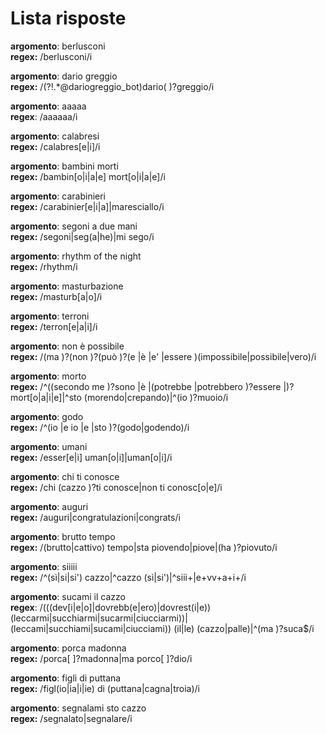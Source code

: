# Lista risposte

**argomento**: berlusconi  
**regex:** /berlusconi/i

**argomento**: dario greggio  
**regex:** /(?!.*@dariogreggio_bot)dario( )?greggio/i

**argomento**: aaaaa  
**regex**: /aaaaaa/i

**argomento**: calabresi  
**regex:** /calabres[e|i]/i

**argomento**: bambini morti  
**regex:** /bambin[o|i|a|e] mort[o|i|a|e]/i

**argomento**: carabinieri  
**regex:** /carabinier[e|i|a]|maresciallo/i

**argomento**: segoni a due mani  
**regex:** /segoni|seg(a|he)|mi sego/i

**argomento**: rhythm of the night  
**regex:** /rhythm/i

**argomento**: masturbazione  
**regex:** /masturb[a|o]/i

**argomento**: terroni  
**regex:** /terron[e|a|i]/i

**argomento**: non è possibile  
**regex:** /(ma )?(non )?(può )?(e |è |e' |essere )(impossibile|possibile|vero)/i

**argomento**: morto  
**regex:** /^((secondo me )?sono |è |(potrebbe |potrebbero )?essere |)?mort[o|a|i|e]|^sto (morendo|crepando)|^(io )?muoio/i

**argomento**: godo  
**regex:** /^(io |e io |e |sto )?(godo|godendo)/i

**argomento**: umani  
**regex:** /esser[e|i] uman[o|i]|uman[o|i]/i

**argomento**: chi ti conosce  
**regex:** /chi (cazzo )?ti conosce|non ti conosc[o|e]/i

**argomento**: auguri  
**regex:** /auguri|congratulazioni|congrats/i

**argomento**: brutto tempo  
**regex:** /(brutto|cattivo) tempo|sta piovendo|piove|(ha )?piovuto/i

**argomento**: siiiii  
**regex:** /^(sì|si|si') cazzo|^cazzo (sì|si')|^siii+|e+vv+a+i+/i

**argomento**: sucami il cazzo  
**regex**: /(((dev[i|e|o]|dovrebb(e|ero)|dovrest(i|e)) (leccarmi|succhiarmi|sucarmi|ciucciarmi))|(leccami|succhiami|sucami|ciucciami)) (il|le) (cazzo|palle)|^(ma )?suca$/i

**argomento**: porca madonna  
**regex:** /porca[ ]?madonna|ma porco[ ]?dio/i

**argomento**: figli di puttana  
**regex:** /figl(io|ia|i|ie) di (puttana|cagna|troia)/i

**argomento**: segnalami sto cazzo  
**regex:** /segnalato|segnalare/i
